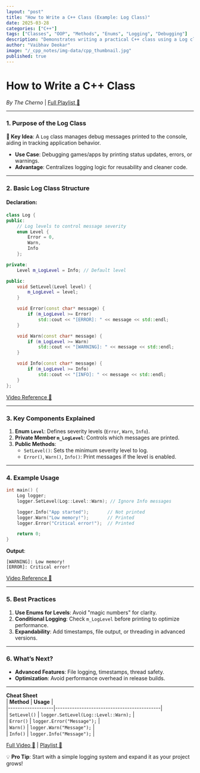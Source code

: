 ```yaml
---
layout: "post"
title: "How to Write a C++ Class (Example: Log Class)"
date: 2025-03-28
categories: ["C++"]
tags: ["Classes", "OOP", "Methods", "Enums", "Logging", "Debugging"]
description: "Demonstrates writing a practical C++ class using a Log class example, including enums for levels, member variables, and methods for conditional logging."
author: "Vaibhav Deokar"
image: "/_cpp_notes/img-data/cpp_thumbnail.jpg"
published: true
---
```

# **How to Write a C++ Class**  
*By The Cherno* | [Full Playlist 🔗](https://www.youtube.com/watch?v=9RJTQmK0YPI&list=PLlrATfBNZ98dudnM48yfGUldqGD0S4FFb&index=10)  

---



### **1. Purpose of the Log Class**  
**📌 Key Idea**: A `Log` class manages debug messages printed to the console, aiding in tracking application behavior.  
- **Use Case**: Debugging games/apps by printing status updates, errors, or warnings.  
- **Advantage**: Centralizes logging logic for reusability and cleaner code.  

---

### **2. Basic Log Class Structure**  
#### **Declaration**:  
```cpp  
class Log {  
public:  
    // Log levels to control message severity  
    enum Level {  
        Error = 0,  
        Warn,  
        Info  
    };  

private:  
    Level m_LogLevel = Info; // Default level  

public:  
    void SetLevel(Level level) {  
        m_LogLevel = level;  
    }  

    void Error(const char* message) {  
        if (m_LogLevel >= Error)  
            std::cout << "[ERROR]: " << message << std::endl;  
    }  

    void Warn(const char* message) {  
        if (m_LogLevel >= Warn)  
            std::cout << "[WARNING]: " << message << std::endl;  
    }  

    void Info(const char* message) {  
        if (m_LogLevel >= Info)  
            std::cout << "[INFO]: " << message << std::endl;  
    }  
};  
```  
[Video Reference 🎥](https://youtu.be/3dHBFBw13E0?t=120)  

---

### **3. Key Components Explained**  
1. **Enum `Level`**: Defines severity levels (`Error`, `Warn`, `Info`).  
2. **Private Member `m_LogLevel`**: Controls which messages are printed.  
3. **Public Methods**:  
   - `SetLevel()`: Sets the minimum severity level to log.  
   - `Error()`, `Warn()`, `Info()`: Print messages if the level is enabled.  

---

### **4. Example Usage**  
```cpp  
int main() {  
    Log logger;  
    logger.SetLevel(Log::Level::Warn); // Ignore Info messages  

    logger.Info("App started");       // Not printed  
    logger.Warn("Low memory!");       // Printed  
    logger.Error("Critical error!");  // Printed  

    return 0;  
}  
```  
**Output**:  
```  
[WARNING]: Low memory!  
[ERROR]: Critical error!  
```  
[Video Reference 🎥](https://youtu.be/3dHBFBw13E0?t=240)  

---

### **5. Best Practices**  
1. **Use Enums for Levels**: Avoid "magic numbers" for clarity.  
2. **Conditional Logging**: Check `m_LogLevel` before printing to optimize performance.  
3. **Expandability**: Add timestamps, file output, or threading in advanced versions.  

---

### **6. What’s Next?**  
- **Advanced Features**: File logging, timestamps, thread safety.  
- **Optimization**: Avoid performance overhead in release builds.  

---

**Cheat Sheet**  
| **Method**       | **Usage**                                  |  
|-------------------|--------------------------------------------|  
| `SetLevel()`      | `logger.SetLevel(Log::Level::Warn);`       |  
| `Error()`         | `logger.Error("Message");`                 |  
| `Warn()`          | `logger.Warn("Message");`                  |  
| `Info()`          | `logger.Info("Message");`                  |  

[Full Video 🔗](https://youtu.be/3dHBFBw13E0) | [Playlist 🔗](https://www.youtube.com/watch?v=9RJTQmK0YPI&list=PLlrATfBNZ98dudnM48yfGUldqGD0S4FFb&index=10)  

💡 **Pro Tip**: Start with a simple logging system and expand it as your project grows!
